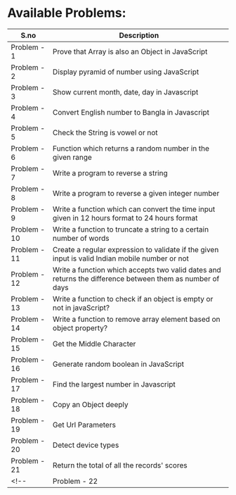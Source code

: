 # Available Problems:

| S.no  | Description  |
| ------------ | ------------ |
| Problem - 1  |  Prove that Array is also an Object in JavaScript |
| Problem - 2  | Display pyramid of number using JavaScript  |
| Problem - 3  | Show current month, date, day in Javascript  |
| Problem - 4  | Convert English number to Bangla in Javascript  |
| Problem - 5  | Check the String is vowel or not  |
| Problem - 6  | Function which returns a random number in the given range  |
| Problem - 7  | Write a program to reverse a string  |
| Problem - 8  | Write a program to reverse a given integer number  |
| Problem - 9  | Write a function which can convert the time input given in 12 hours format to 24 hours format  |
| Problem - 10  | Write a function to truncate a string to a certain number of words  |
| Problem - 11  | Create a regular expression to validate if the given input is valid Indian mobile number or not  |
| Problem - 12  | Write a function which accepts two valid dates and returns the difference between them as number of days  |
| Problem - 13  | Write a function to check if an object is empty or not in javaScript?  |
| Problem - 14  | Write a function to remove array element based on object property?  |
| Problem - 15  | Get the Middle Character  |
| Problem - 16  | Generate  random boolean in JavaScript  |
| Problem - 17  | Find the largest number in Javascript  |
| Problem - 18  | Copy an Object deeply  |
| Problem - 19  | Get Url Parameters  |
| Problem - 20  | Detect device types  |
| Problem - 21  | Return the total of all the records' scores  |
<!-- | Problem - 22  |   | -->
